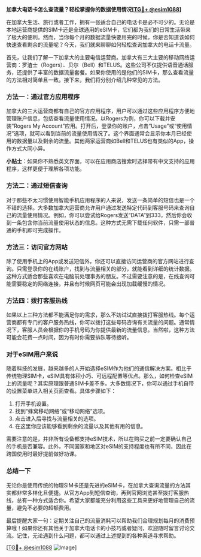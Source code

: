 **加拿大电话卡怎么查流量？轻松掌握你的数据使用情况[[TG💪+ @esim1088](https://t.me/s/esim1088)]**

在加拿大生活、旅行或者工作，拥有一张适合自己的电话卡是必不可少的。无论是本地运营商提供的SIM卡还是全球通用的eSIM卡，它们都为我们的日常生活带来了极大的便利。然而，当你每个月的数据流量快要用完的时候，你是否知道该如何快速查看剩余的流量呢？今天，我们就来聊聊如何轻松查询加拿大的电话卡流量。

首先，让我们了解一下加拿大的主要电信运营商。加拿大有三大主要的移动网络运营商：罗渣士（Rogers）、贝尔（Bell）和TELUS。这些公司不仅提供语音通话服务，还提供了丰富的数据流量套餐。如果你使用的是他们的SIM卡，那么查看流量的方法相对简单且一致。接下来，我们将分别介绍几种常见的方法。

### 方法一：通过官方应用程序

加拿大的三大运营商都有自己的官方应用程序，用户可以通过这些应用程序方便地管理账户信息，包括查看流量使用情况。以Rogers为例，你可以下载并安装“Rogers My Account”应用。打开后，登录你的账户，点击“Usage”或“使用情况”选项，就可以看到当前的流量使用情况了。这个界面通常会显示你本月已经使用的数据量以及剩余的流量。其他两家运营商如Bell和TELUS也有类似的App，操作方式大同小异。

**小贴士**：如果你不熟悉英文界面，可以在应用商店搜索时选择带有中文支持的应用程序，这样更便于理解各项功能。

### 方法二：通过短信查询

对于那些不太习惯使用智能手机应用程序的人来说，发送一条简单的短信也是一个不错的选择。大多数加拿大运营商允许用户通过发送特定代码到客服号码来查询自己的流量使用情况。例如，你可以尝试给Rogers发送“DATA”到333，然后你会收到一条包含你当前流量使用状态的信息。这种方式无需下载任何软件，只需一部普通的手机即可完成操作。

### 方法三：访问官方网站

除了使用手机上的App或发送短信外，你还可以直接访问运营商的官方网站进行查询。只需登录你的在线账户，找到与流量相关的部分，就能看到详细的统计数据。这种方式适合那些喜欢在电脑前处理事务的朋友。不过需要注意的是，在线查询可能需要稳定的网络连接，并且有时候网页可能会出现加载缓慢的情况。

### 方法四：拨打客服热线

如果以上三种方法都不能满足你的需求，那么不妨试试直接拨打客服热线。每个运营商都有专门的客户服务热线，你可以拨打这些号码咨询有关流量的问题。通常情况下，客服人员会根据你的手机号码为你提供最新的流量信息。当然啦，这种方法可能会花费一点时间，因为有时你需要排队等待接听。

### 对于eSIM用户来说

随着科技的发展，越来越多的人开始选择eSIM作为他们的通信解决方案。相比于传统物理SIM卡，eSIM具有体积小巧、可远程配置等优点。那么，如何检查eSIM上的流量呢？其实原理跟普通SIM卡差不多。大多数情况下，你可以通过手机自带的设置菜单进入相关页面查看。具体步骤如下：

1. 打开手机设置。
2. 找到“蜂窝移动网络”或“移动网络”选项。
3. 点击进入后寻找与流量相关的选项。
4. 在这里你应该能够看到剩余的流量以及其他有用的信息。

需要注意的是，并非所有设备都支持eSIM技术，所以在购买之前一定要确认自己的手机是否兼容。此外，不同国家和地区对eSIM的支持程度也有所不同，因此在跨国使用时最好提前做好功课。

### 总结一下

无论你是使用传统的物理SIM卡还是先进的eSIM卡，在加拿大查询流量的方法其实都非常多样化且便捷。从官方App到短信查询，再到官网浏览甚至拨打客服热线，总有一种方式适合你。希望大家都能充分利用这些工具来更好地管理自己的流量，避免不必要的超额费用。

最后提醒大家一句：定期关注自己的流量消耗可以帮助我们合理规划每月的消费预算哦！如果你还有其他关于加拿大电话卡的小技巧或者疑问，欢迎随时留言讨论交流。记住，无论遇到什么问题，都可以通过上述提到的各种渠道寻求帮助。

[[TG💪+ @esim1088](https://t.me/s/esim1088) ![Image](https://i.postimg.cc/4NQfJmqS/Snipaste-2025-05-13-00-14-12.png)]